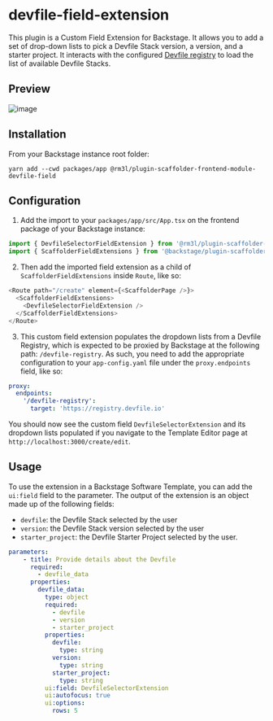 # devfile-field-extension

This plugin is a Custom Field Extension for Backstage. It allows you to add a set of drop-down lists to pick a Devfile Stack version, a version, and a starter project.
It interacts with the configured [Devfile registry](https://registry.devfile.io/viewer) to load the list of available Devfile Stacks.

## Preview

![image](https://github.com/rm3l/backstage-odo-devfile-plugin/assets/593208/7d549b38-4107-4b28-8abe-8d647140eb4e)

## Installation

From your Backstage instance root folder:
```shell
yarn add --cwd packages/app @rm3l/plugin-scaffolder-frontend-module-devfile-field
```

## Configuration

1. Add the import to your `packages/app/src/App.tsx` on the frontend package of your Backstage instance:

```js
import { DevfileSelectorFieldExtension } from '@rm3l/plugin-scaffolder-frontend-module-devfile-field';
import { ScaffolderFieldExtensions } from '@backstage/plugin-scaffolder-react';
```

2. Then add the imported field extension as a child of `ScaffolderFieldExtensions` inside `Route`, like so:

```js
<Route path="/create" element={<ScaffolderPage />}>
  <ScaffolderFieldExtensions>
    <DevfileSelectorFieldExtension />
  </ScaffolderFieldExtensions>
</Route>
```

3. This custom field extension populates the dropdown lists from a Devfile Registry, which is expected to be proxied by Backstage at the following path: `/devfile-registry`. As such, you need to add the appropriate configuration to your `app-config.yaml` file under the `proxy.endpoints` field, like so:

```yaml
proxy:
  endpoints:
    '/devfile-registry':
      target: 'https://registry.devfile.io'
```

You should now see the custom field `DevfileSelectorExtension` and its dropdown lists populated if you navigate to the Template Editor page at `http://localhost:3000/create/edit`.

## Usage

To use the extension in a Backstage Software Template, you can add the `ui:field` field to the parameter. The output of the extension is an object made up of the following fields:
- `devfile`: the Devfile Stack selected by the user
- `version`: the Devfile Stack version selected by the user
- `starter_project`: the Devfile Starter Project selected by the user.

```yaml
parameters:
    - title: Provide details about the Devfile
      required:
        - devfile_data
      properties:
        devfile_data:
          type: object
          required:
            - devfile
            - version
            - starter_project
          properties:
            devfile:
              type: string
            version:
              type: string
            starter_project:
              type: string
          ui:field: DevfileSelectorExtension
          ui:autofocus: true
          ui:options:
            rows: 5
```
